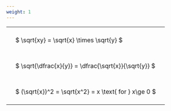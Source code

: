```yaml
---
weight: 1
---
```


<style type="text/css">
#T_82fc7 th.col_heading {
  text-align: left;
  font-size: 1em;
}
#T_82fc7 td {
  text-align: left;
  font-size: 1em;
  padding: 1.5em;
}
</style>
<table id="T_82fc7">
  <thead>
  </thead>
  <tbody>
    <tr>
      <td id="T_82fc7_row0_col0" class="data row0 col0" >$ \sqrt{xy} = \sqrt{x} \times \sqrt{y} $</td>
    </tr>
    <tr>
      <td id="T_82fc7_row1_col0" class="data row1 col0" >$ \sqrt{\dfrac{x}{y}} = \dfrac{\sqrt{x}}{\sqrt{y}} $</td>
    </tr>
    <tr>
      <td id="T_82fc7_row2_col0" class="data row2 col0" >$ (\sqrt{x})^2 = \sqrt{x^2} = x \text{ for } x\ge 0 $</td>
    </tr>
  </tbody>
</table>
